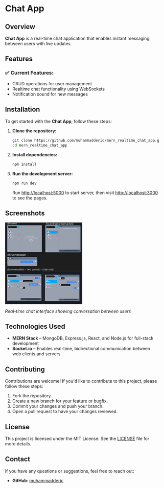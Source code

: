 # Chat App

## Overview

**Chat App** is a real-time chat application that enables instant messaging between users with live updates.

## Features

### ✅ Current Features:
- CRUD operations for user management
- Realtime chat functionality using WebSockets
- Notification sound for new messages

## Installation

To get started with the **Chat App**, follow these steps:

1. **Clone the repository:**

    ```bash
    git clone https://github.com/muhammadderic/mern_realtime_chat_app.git
    cd mern_realtime_chat_app
    ```

2. **Install dependencies:**

    ```bash
    npm install
    ```

3. **Run the development server:**

    ```bash
    npm run dev
    ```

    Run [http://localhost:5000](http://localhost:5000) to start server, then visit [http://localhost:3000](http://localhost:3000) to see the pages.

## Screenshots

<div style="display: flex; justify-content: space-between;">
    <img src="./mern_chat_app.png" alt="Chat Interface" width="50%" />
</div>

*Real-time chat interface showing conversation between users*

## Technologies Used

- **MERN Stack** – MongoDB, Express.js, React, and Node.js for full-stack development
- **Socket.io** – Enables real-time, bidirectional communication between web clients and servers

## Contributing

Contributions are welcome! If you'd like to contribute to this project, please follow these steps:

1. Fork the repository.
2. Create a new branch for your feature or bugfix.
3. Commit your changes and push your branch.
4. Open a pull request to have your changes reviewed.

## License

This project is licensed under the MIT License. See the [LICENSE](LICENSE) file for more details.

## Contact

If you have any questions or suggestions, feel free to reach out:

- **GitHub**: [muhammadderic](https://github.com/muhammadderic)
